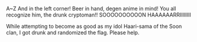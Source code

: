 A~Z
And in the left corner! Beer in hand, degen anime in mind! You all recognize him, the drunk cryptoman!! SOOOOOOOOOON HAAAAAARRIIIIIIII

While attempting to become as good as my idol Haari-sama of the Soon clan, I got drunk and randomized the flag. Please help.
